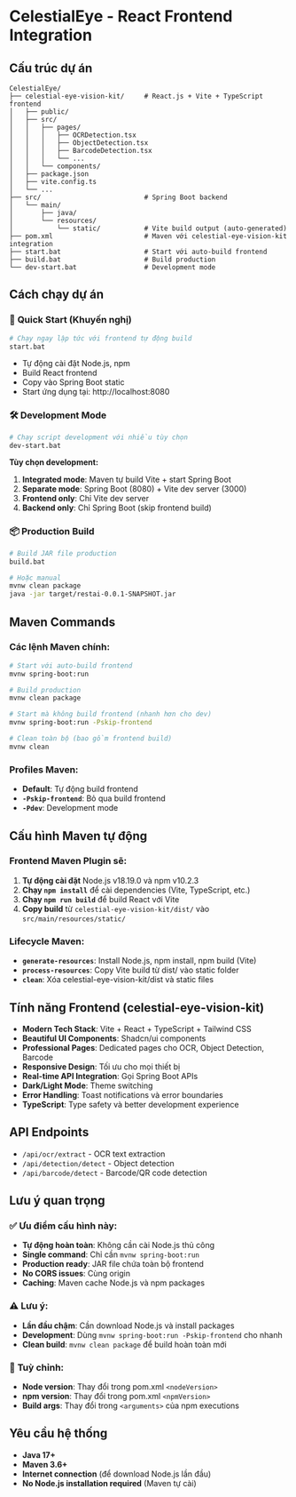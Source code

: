 # CelestialEye - React Frontend Integration

## Cấu trúc dự án

```
CelestialEye/
├── celestial-eye-vision-kit/     # React.js + Vite + TypeScript frontend
│   ├── public/
│   ├── src/
│   │   ├── pages/
│   │   │   ├── OCRDetection.tsx
│   │   │   ├── ObjectDetection.tsx
│   │   │   ├── BarcodeDetection.tsx
│   │   │   └── ...
│   │   └── components/
│   ├── package.json
│   ├── vite.config.ts
│   └── ...
├── src/                          # Spring Boot backend
│   └── main/
│       ├── java/
│       └── resources/
│           └── static/           # Vite build output (auto-generated)
├── pom.xml                       # Maven với celestial-eye-vision-kit integration
├── start.bat                     # Start với auto-build frontend
├── build.bat                     # Build production
└── dev-start.bat                 # Development mode
```

## Cách chạy dự án

### 🚀 **Quick Start (Khuyến nghị)**
```bash
# Chạy ngay lập tức với frontend tự động build
start.bat
```
- Tự động cài đặt Node.js, npm
- Build React frontend
- Copy vào Spring Boot static
- Start ứng dụng tại: http://localhost:8080

### 🛠️ **Development Mode**
```bash
# Chạy script development với nhiều tùy chọn
dev-start.bat
```

**Tùy chọn development:**
1. **Integrated mode**: Maven tự build Vite + start Spring Boot
2. **Separate mode**: Spring Boot (8080) + Vite dev server (3000)  
3. **Frontend only**: Chỉ Vite dev server
4. **Backend only**: Chỉ Spring Boot (skip frontend build)

### 📦 **Production Build**
```bash
# Build JAR file production
build.bat

# Hoặc manual
mvnw clean package
java -jar target/restai-0.0.1-SNAPSHOT.jar
```

## Maven Commands

### Các lệnh Maven chính:
```bash
# Start với auto-build frontend
mvnw spring-boot:run

# Build production
mvnw clean package

# Start mà không build frontend (nhanh hơn cho dev)
mvnw spring-boot:run -Pskip-frontend

# Clean toàn bộ (bao gồm frontend build)
mvnw clean
```

### Profiles Maven:
- **Default**: Tự động build frontend
- **`-Pskip-frontend`**: Bỏ qua build frontend 
- **`-Pdev`**: Development mode

## Cấu hình Maven tự động

### Frontend Maven Plugin sẽ:
1. **Tự động cài đặt** Node.js v18.19.0 và npm v10.2.3
2. **Chạy `npm install`** để cài dependencies (Vite, TypeScript, etc.)
3. **Chạy `npm run build`** để build React với Vite
4. **Copy build** từ `celestial-eye-vision-kit/dist/` vào `src/main/resources/static/`

### Lifecycle Maven:
- **`generate-resources`**: Install Node.js, npm install, npm build (Vite)
- **`process-resources`**: Copy Vite build từ dist/ vào static folder
- **`clean`**: Xóa celestial-eye-vision-kit/dist và static files

## Tính năng Frontend (celestial-eye-vision-kit)

- **Modern Tech Stack**: Vite + React + TypeScript + Tailwind CSS
- **Beautiful UI Components**: Shadcn/ui components
- **Professional Pages**: Dedicated pages cho OCR, Object Detection, Barcode
- **Responsive Design**: Tối ưu cho mọi thiết bị
- **Real-time API Integration**: Gọi Spring Boot APIs
- **Dark/Light Mode**: Theme switching
- **Error Handling**: Toast notifications và error boundaries
- **TypeScript**: Type safety và better development experience

## API Endpoints

- `/api/ocr/extract` - OCR text extraction
- `/api/detection/detect` - Object detection  
- `/api/barcode/detect` - Barcode/QR code detection

## Lưu ý quan trọng

### ✅ **Ưu điểm cấu hình này:**
- **Tự động hoàn toàn**: Không cần cài Node.js thủ công
- **Single command**: Chỉ cần `mvnw spring-boot:run` 
- **Production ready**: JAR file chứa toàn bộ frontend
- **No CORS issues**: Cùng origin
- **Caching**: Maven cache Node.js và npm packages

### ⚠️ **Lưu ý:**
- **Lần đầu chậm**: Cần download Node.js và install packages
- **Development**: Dùng `mvnw spring-boot:run -Pskip-frontend` cho nhanh
- **Clean build**: `mvnw clean package` để build hoàn toàn mới

### 🔧 **Tuỳ chỉnh:**
- **Node version**: Thay đổi trong pom.xml `<nodeVersion>`
- **npm version**: Thay đổi trong pom.xml `<npmVersion>`
- **Build args**: Thay đổi trong `<arguments>` của npm executions

## Yêu cầu hệ thống

- **Java 17+**
- **Maven 3.6+** 
- **Internet connection** (để download Node.js lần đầu)
- **No Node.js installation required** (Maven tự cài)

